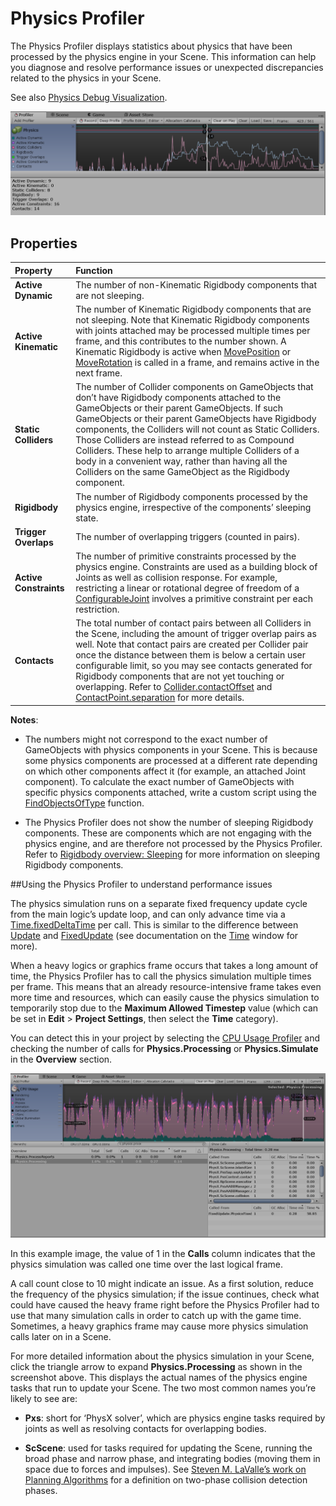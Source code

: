 Physics Profiler
================

The Physics Profiler displays statistics about physics that have been processed by the physics engine in your Scene. This information can help you diagnose and resolve performance issues or unexpected discrepancies related to the physics in your Scene. 

See also [Physics Debug Visualization](PhysicsDebugVisualization).

![Physics Profiler](../uploads/Main/physicsProfiler0.png)


Properties
----------

|**Property** |**Function** |
|:---|:---|
|__Active Dynamic__|The number of non-Kinematic Rigidbody components that are not sleeping.|
|__Active Kinematic__|The number of Kinematic Rigidbody components that are not sleeping. Note that Kinematic Rigidbody components with joints attached may be processed multiple times per frame, and this contributes to the number shown. A Kinematic Rigidbody is active when [MovePosition](ScriptRef:Rigidbody.MovePosition.html) or [MoveRotation](ScriptRef:Rigidbody.MoveRotation.html) is called in a frame, and remains active in the next frame.|
|__Static Colliders__|The number of Collider components on GameObjects that don’t have Rigidbody components attached to the GameObjects or their parent GameObjects. If such GameObjects or their parent GameObjects have Rigidbody components, the Colliders will not count as Static Colliders. Those Colliders are instead referred to as Compound Colliders. These help to arrange multiple Colliders of a body in a convenient way, rather than having all the Colliders on the same GameObject as the Rigidbody component.|
|**Rigidbody**|The number of Rigidbody components processed by the physics engine, irrespective of the components’ sleeping state.|
|__Trigger Overlaps__|The number of overlapping triggers (counted in pairs).|
|__Active Constraints__|The number of primitive constraints processed by the physics engine. Constraints are used as a building block of Joints as well as collision response. For example, restricting a linear or rotational degree of freedom of a [ConfigurableJoint](ScriptRef:ConfigurableJoint.html) involves a primitive constraint per each restriction.|
|__Contacts__|The total number of contact pairs between all Colliders in the Scene, including the amount of trigger overlap pairs as well. Note that contact pairs are created per Collider pair once the distance between them is below a certain user configurable limit, so you may see contacts generated for Rigidbody components that are not yet touching or overlapping. Refer to [Collider.contactOffset](ScriptRef:Collider-contactOffset.html) and [ContactPoint.separation](ScriptRef:ContactPoint-separation) for more details.|

**Notes**:

* The numbers might not correspond to the exact number of GameObjects with physics components in your Scene. This is because some physics components are processed at a different rate depending on which other components affect it (for example, an attached Joint component). To calculate the exact number of GameObjects with specific physics components attached, write a custom script using the [FindObjectsOfType](https://docs.unity3d.com/ScriptReference/Object.FindObjectsOfType.html) function.

* The Physics Profiler does not show the number of sleeping Rigidbody components. These are components which are not engaging with the physics engine, and are therefore not processed by the Physics Profiler. Refer to [Rigidbody overview: Sleeping](RigidbodiesOverview) for more information on sleeping Rigidbody components.

##Using the Physics Profiler to understand performance issues

The physics simulation runs on a separate fixed frequency update cycle from the main logic’s update loop, and can only advance time via a [Time.fixedDeltaTime](ScriptRef:Time-fixedDeltaTime.html) per call. This is similar to the difference between [Update](ScriptRef:MonoBehaviour.Update.html) and [FixedUpdate](ScriptRef:MonoBehaviour.FixedUpdate.html) (see documentation on the [Time](class-TimeManager) window for more). 

When a heavy logics or graphics frame occurs that takes a long amount of time, the Physics Profiler has to call the physics simulation multiple times per frame. This means that an already resource-intensive frame takes even more time and resources, which can easily cause the physics simulation to temporarily stop due to the __Maximum Allowed Timestep__ value (which can be set in __Edit__ > __Project Settings__, then select the __Time__ category). 

You can detect this in your project by selecting the [CPU Usage Profiler](ProfilerCPU) and checking the number of calls for __Physics.Processing__ or __Physics.Simulate__ in the __Overview__ section. 


![Physics Profiler with the value of 1 in the __Calls__ column](../uploads/Main/physicsProfiler1.jpg)


In this example image, the value of 1 in the __Calls__ column indicates that the physics simulation was called one time over the last logical frame. 

A call count close to 10 might indicate an issue. As a first solution, reduce the frequency of the physics simulation; if the issue continues, check what could have caused the heavy frame right before the Physics Profiler had to use that many simulation calls in order to catch up with the game time. Sometimes, a heavy graphics frame may cause more physics simulation calls later on in a Scene. 

For more detailed information about the physics simulation in your Scene, click the triangle arrow to expand __Physics.Processing__ as shown in the screenshot above. This displays the actual names of the physics engine tasks that run to update your Scene. The two most common names you’re likely to see are:

* __Pxs__: short for ‘PhysX solver’, which are physics engine tasks required by joints as well as resolving contacts for overlapping bodies.

* __ScScene__: used for tasks required for updating the Scene, running the broad phase and narrow phase, and integrating bodies (moving them in space due to forces and impulses). See [Steven M. LaValle’s work on Planning Algorithms](http://planning.cs.uiuc.edu/node214.html) for a definition on two-phase collision detection phases.
